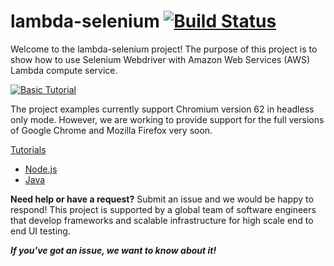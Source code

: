 # lambda-selenium [![Build Status](https://travis-ci.org/blackboard/lambda-selenium.svg?branch=master)](https://travis-ci.org/blackboard/lambda-selenium)

Welcome to the lambda-selenium project! The purpose of this project is to show how to use Selenium Webdriver with Amazon Web Services (AWS) Lambda compute service. 

[![Basic Tutorial](https://blackboard.github.io/lambda-selenium/node_thumb.png)](https://blackboard.github.io/lambda-selenium/node_quickstart.webm "Basic Tutorial")

The project examples currently support Chromium version 62 in headless only mode.  However, we are working to provide support for the full versions of Google Chrome and Mozilla Firefox very soon.

 [Tutorials](https://blackboard.github.io/lambda-selenium/)
- [Node.js](https://blackboard.github.io/lambda-selenium/node-tutorial.html/)
- [Java](https://blackboard.github.io/lambda-selenium/java-tutorial.html)

**Need help or have a request?** Submit an issue and we would be happy to respond! This project is supported by a global team of software engineers that develop frameworks and scalable infrastructure for high scale end to end UI testing. 

***If you've got an issue, we want to know about it!***

